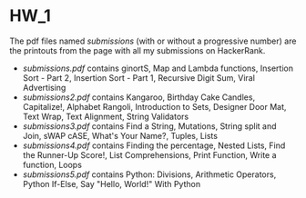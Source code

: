 # HW_1

The pdf files named _submissions_ (with or without a progressive number) are the printouts from the page with all my submissions on HackerRank.
* _submissions.pdf_ contains ginortS, Map and Lambda functions, Insertion Sort - Part 2, Insertion Sort - Part 1, Recursive Digit Sum, Viral Advertising
* _submissions2.pdf_ contains Kangaroo, Birthday Cake Candles, Capitalize!, Alphabet Rangoli, Introduction to Sets, Designer Door Mat, Text Wrap, Text Alignment, String Validators
* _submissions3.pdf_ contains Find a String, Mutations, String split and Join, sWAP cASE, What's Your Name?, Tuples, Lists
* _submissions4.pdf_ contains Finding the percentage, Nested Lists, Find the Runner-Up Score!, List Comprehensions, Print Function, Write a function, Loops
* _submissions5.pdf_ contains Python: Divisions, Arithmetic Operators, Python If-Else, Say "Hello, World!" With Python
